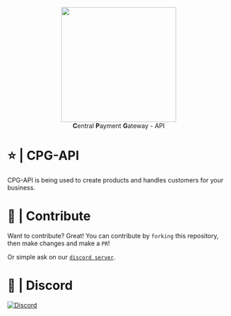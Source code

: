 <p align="center">
  <img width="260" src="https://cdn.tolfix.com/images/TX-Small.png">
  <br/>
  <strong>C</strong>entral <strong>P</strong>ayment <strong>G</strong>ateway - API
</p>

# ⭐ | CPG-API
CPG-API is being used to create products and handles customers for your business.

# 📢 | Contribute
Want to contribute? Great! You can contribute by `forking` this repository, then make changes and make a `PR`!

Or simple ask on our [`discord server`](https://discord.tolfix.com).

# 🔮 | Discord
[![Discord](https://discord.com/api/guilds/833438897484595230/widget.png?style=banner4)](https://discord.tolfix.com)
